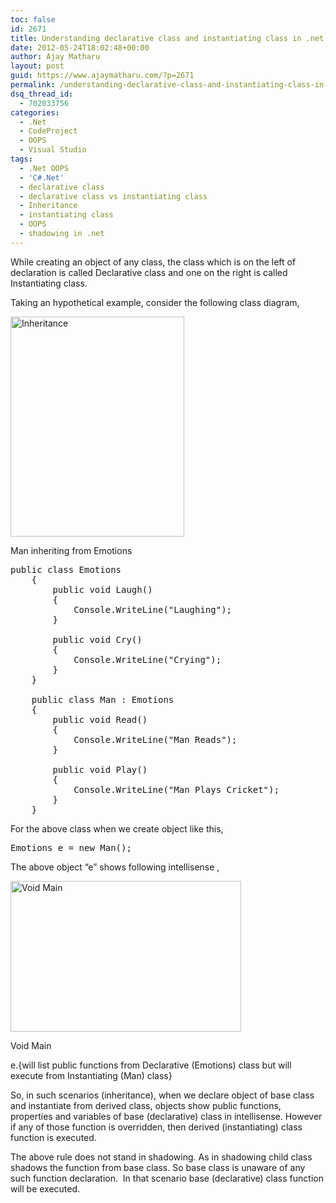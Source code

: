```yaml
---
toc: false
id: 2671
title: Understanding declarative class and instantiating class in .net
date: 2012-05-24T18:02:48+00:00
author: Ajay Matharu
layout: post
guid: https://www.ajaymatharu.com/?p=2671
permalink: /understanding-declarative-class-and-instantiating-class-in-net/
dsq_thread_id:
  - 702033756
categories:
  - .Net
  - CodeProject
  - OOPS
  - Visual Studio
tags:
  - .Net OOPS
  - 'C#.Net'
  - declarative class
  - declarative class vs instantiating class
  - Inheritance
  - instantiating class
  - OOPS
  - shadowing in .net
---
```

While creating an object of any class, the class which is on the left of declaration is called Declarative class and one on the right is called Instantiating class.

Taking an hypothetical example, consider the following class diagram,

<div style="width: 288px" class="wp-caption aligncenter">
  <img title="Inheritance" src="https://blog.ajaymatharu.com/wp-content/uploads/2012/05/inheritance.png" alt="Inheritance" width="278" height="352" />
  
  <p class="wp-caption-text">
    Man inheriting from Emotions
  </p>
</div>

<pre name="code" class="c-sharp">public class Emotions
    {
        public void Laugh()
        {
            Console.WriteLine("Laughing");
        }

        public void Cry()
        {
            Console.WriteLine("Crying");
        }
    }

    public class Man : Emotions
    {
        public void Read()
        {
            Console.WriteLine("Man Reads");
        }

        public void Play()
        {
            Console.WriteLine("Man Plays Cricket");
        }
    }</pre>

For the above class when we create object like this,

<pre class="c-sharp">Emotions e = new Man();</pre>

The above object &#8220;e&#8221; shows following intellisense ,

<div style="width: 379px" class="wp-caption aligncenter">
  <img title="Void Main" src="https://blog.ajaymatharu.com/wp-content/uploads/2012/05/VoidMain.png" alt="Void Main" width="369" height="241" />
  
  <p class="wp-caption-text">
    Void Main
  </p>
</div>

e.{will list public functions from Declarative (Emotions) class but will execute from Instantiating (Man) class}

So, in such scenarios (inheritance), when we declare object of base class and instantiate from derived class, objects show public functions, properties and variables of base (declarative) class in intellisense. However if any of those function is overridden, then derived (instantiating) class function is executed.

The above rule does not stand in shadowing. As in shadowing child class shadows the function from base class. So base class is unaware of any such function declaration.  In that scenario base (declarative) class function will be executed.

&nbsp;

&nbsp;
